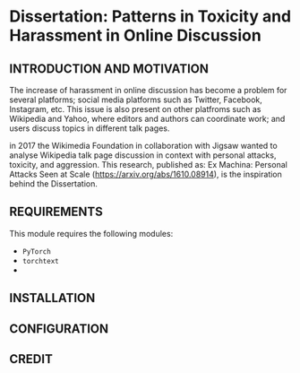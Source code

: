 # Dissertation: Patterns in Toxicity and Harassment in Online Discussion

INTRODUCTION AND MOTIVATION
---------------------------

The increase of harassment in online discussion has become a problem for several platforms; social media platforms such as Twitter, Facebook, Instagram, etc. This issue is also present on other platfroms such as Wikipedia and Yahoo, where editors and authors can coordinate work; and users discuss topics in different talk pages. 

in 2017 the Wikimedia Foundation in collaboration with Jigsaw wanted to analyse Wikipedia talk page discussion in context with personal attacks, toxicity, and aggression. This research, published as: Ex Machina: Personal Attacks Seen at Scale (https://arxiv.org/abs/1610.08914), is the inspiration behind the Dissertation.

REQUIREMENTS
------------
This module requires the following modules:
- `PyTorch`
- `torchtext`
- 

INSTALLATION
------------

CONFIGURATION
-------------

CREDIT
------



